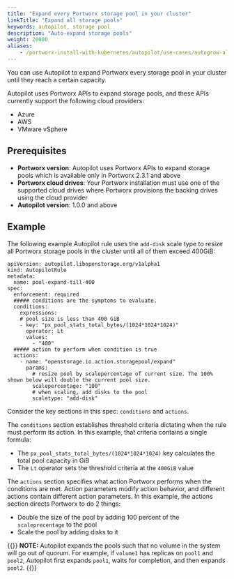 ```yaml
---
title: "Expand every Portworx storage pool in your cluster"
linkTitle: "Expand all storage pools"
keywords: autopilot, storage pool
description: "Auto-expand storage pools"
weight: 20000
aliases:
    - /portworx-install-with-kubernetes/autopilot/use-cases/autogrow-all-pools/
---
```

You can use Autopilot to expand Portworx every storage pool in your cluster until they reach a certain capacity.

Autopilot uses Portworx APIs to expand storage pools, and these APIs currently support the following cloud providers:

* Azure
* AWS
* VMware vSphere

## Prerequisites

* **Portworx version**: Autopilot uses Portworx APIs to expand storage pools which is available only in Portworx 2.3.1 and above
* **Portworx cloud drives**: Your Portworx installation must use one of the supported cloud drives where Portworx provisions the backing drives using the cloud provider
* **Autopilot version**: 1.0.0 and above

## Example

The following example Autopilot rule uses the `add-disk` scale type to resize all Portworx storage pools in the cluster until all of them exceed 400GiB:

```text
apiVersion: autopilot.libopenstorage.org/v1alpha1
kind: AutopilotRule
metadata:
  name: pool-expand-till-400
spec:
  enforcement: required
  ##### conditions are the symptoms to evaluate.
  conditions:
    expressions:
    # pool size is less than 400 GiB
    - key: "px_pool_stats_total_bytes/(1024*1024*1024)"
      operator: Lt
      values:
        - "400"
  ##### action to perform when condition is true
  actions:
    - name: "openstorage.io.action.storagepool/expand"
      params:
        # resize pool by scalepercentage of current size. The 100% shown below will double the current pool size.
        scalepercentage: "100"
        # when scaling, add disks to the pool
        scaletype: "add-disk"
```

Consider the key sections in this spec: `conditions` and `actions`.

The `conditions` section establishes threshold criteria dictating when the rule must perform its action. In this example, that criteria contains a single formula:

* The `px_pool_stats_total_bytes/(1024*1024*1024)` key calculates the total pool capacity in GiB
* The `Lt` operator sets the threshold criteria at the `400GiB` value

The `actions` section specifies what action Portworx performs when the conditions are met. Action parameters modify action behavior, and different actions contain different action parameters. In this example, the actions section directs Portworx to do 2 things:

* Double the size of the pool by adding 100 percent of the `scaleprecentage` to the pool
* Scale the pool by adding disks to it

{{<info>}}
**NOTE:** Autopilot expands the pools such that no volume in the system will go out of quorum. For example, if `volume1` has replicas on `pool1` and `pool2`, Autopilot first expands `pool1`, waits for completion, and then expands `pool2`.
{{</info>}}
